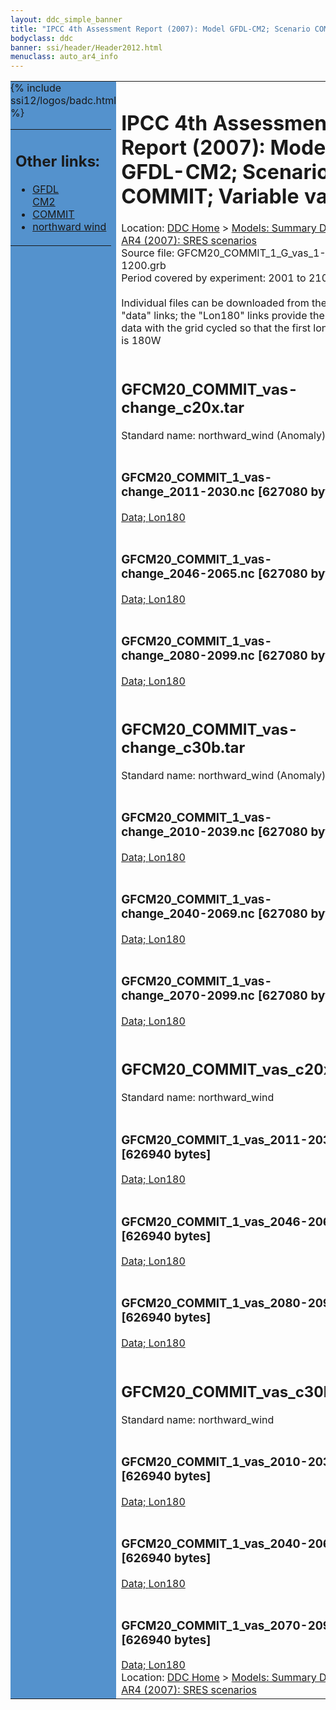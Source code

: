 ```yaml
---
layout: ddc_simple_banner
title: "IPCC 4th Assessment Report (2007): Model GFDL-CM2; Scenario COMMIT; Variable vas"
bodyclass: ddc
banner: ssi/header/Header2012.html
menuclass: auto_ar4_info
---
```



<table width="100%" border="0" cellspacing="0" cellpadding="0" style="border-collapse: collapse;">
<tr style="margin:0;padding:0;border:0;">
<td style="margin:0;padding:0;border:0;height:1pt;width:150pt;background:#5492CD;" valign="top" >

<div id="lh-col2" class="auto_ar4_info">
<table class="menumain" bgcolor="#5492CD" cellspacing="0" width="100%" border="0">
<tr><td>
<h2> Other links:</h2>
<ul>
<li><a href="/auto/ar4/model-GFDL-CM2.html">GFDL<br/>CM2</a></li>
<li><a href="/auto/ar4/scenario-COMMIT.html">COMMIT</a></li>
<li><a href="/auto/ar4/var-northward_wind.html">northward wind</a></li>
</ul>
</td></tr>
{% include ssi12/logos/badc.html %}
</table>
</div>
</td>
<td><h1>IPCC 4th Assessment Report (2007): Model GFDL-CM2; Scenario COMMIT; Variable vas</h1>

<!-- Breadcrumb1 -->
<div id="breadcrumb1" align="left">
Location: <a href="/index.html">DDC Home</a> > <a href="/sim/gcm_clim/">Models: Summary Data</a>
> <a href="/sim/gcm_clim/SRES_AR4/index.html">AR4 (2007): SRES scenarios</a>
</div>
<!-- End of Breadcrumb1 -->Source file: GFCM20_COMMIT_1_G_vas_1-1200.grb
<br/>
Period covered by experiment: 2001 to 2100<br/>
<br/>Individual files can be downloaded from the "data" links; the "Lon180" links provide the same data
         with the grid cycled so that the first longitude is 180W<br/>
<br/><h2>GFCM20_COMMIT_vas-change_c20x.tar</h2>
Standard name: northward_wind (Anomaly)<br>
<br/><h3>GFCM20_COMMIT_1_vas-change_2011-2030.nc [627080 bytes]</h3>
<a href="http://apps.ipcc-data.org/cgi-bin/downl/ar4_nc/vas/GFCM20_COMMIT_1_vas-change_2011-2030.nc">Data; </a><a href="http://apps.ipcc-data.org/cgi-bin/downl/ar4_nc/vas/GFCM20_COMMIT_1_vas-change_2011-2030.cyto180.nc"> Lon180</a><br/>
<br/><h3>GFCM20_COMMIT_1_vas-change_2046-2065.nc [627080 bytes]</h3>
<a href="http://apps.ipcc-data.org/cgi-bin/downl/ar4_nc/vas/GFCM20_COMMIT_1_vas-change_2046-2065.nc">Data; </a><a href="http://apps.ipcc-data.org/cgi-bin/downl/ar4_nc/vas/GFCM20_COMMIT_1_vas-change_2046-2065.cyto180.nc"> Lon180</a><br/>
<br/><h3>GFCM20_COMMIT_1_vas-change_2080-2099.nc [627080 bytes]</h3>
<a href="http://apps.ipcc-data.org/cgi-bin/downl/ar4_nc/vas/GFCM20_COMMIT_1_vas-change_2080-2099.nc">Data; </a><a href="http://apps.ipcc-data.org/cgi-bin/downl/ar4_nc/vas/GFCM20_COMMIT_1_vas-change_2080-2099.cyto180.nc"> Lon180</a><br/>
<br/><h2>GFCM20_COMMIT_vas-change_c30b.tar</h2>
Standard name: northward_wind (Anomaly)<br>
<br/><h3>GFCM20_COMMIT_1_vas-change_2010-2039.nc [627080 bytes]</h3>
<a href="http://apps.ipcc-data.org/cgi-bin/downl/ar4_nc/vas/GFCM20_COMMIT_1_vas-change_2010-2039.nc">Data; </a><a href="http://apps.ipcc-data.org/cgi-bin/downl/ar4_nc/vas/GFCM20_COMMIT_1_vas-change_2010-2039.cyto180.nc"> Lon180</a><br/>
<br/><h3>GFCM20_COMMIT_1_vas-change_2040-2069.nc [627080 bytes]</h3>
<a href="http://apps.ipcc-data.org/cgi-bin/downl/ar4_nc/vas/GFCM20_COMMIT_1_vas-change_2040-2069.nc">Data; </a><a href="http://apps.ipcc-data.org/cgi-bin/downl/ar4_nc/vas/GFCM20_COMMIT_1_vas-change_2040-2069.cyto180.nc"> Lon180</a><br/>
<br/><h3>GFCM20_COMMIT_1_vas-change_2070-2099.nc [627080 bytes]</h3>
<a href="http://apps.ipcc-data.org/cgi-bin/downl/ar4_nc/vas/GFCM20_COMMIT_1_vas-change_2070-2099.nc">Data; </a><a href="http://apps.ipcc-data.org/cgi-bin/downl/ar4_nc/vas/GFCM20_COMMIT_1_vas-change_2070-2099.cyto180.nc"> Lon180</a><br/>
<br/><h2>GFCM20_COMMIT_vas_c20x.tar</h2>
Standard name: northward_wind<br>
<br/><h3>GFCM20_COMMIT_1_vas_2011-2030.nc [626940 bytes]</h3>
<a href="http://apps.ipcc-data.org/cgi-bin/downl/ar4_nc/vas/GFCM20_COMMIT_1_vas_2011-2030.nc">Data; </a><a href="http://apps.ipcc-data.org/cgi-bin/downl/ar4_nc/vas/GFCM20_COMMIT_1_vas_2011-2030.cyto180.nc"> Lon180</a><br/>
<br/><h3>GFCM20_COMMIT_1_vas_2046-2065.nc [626940 bytes]</h3>
<a href="http://apps.ipcc-data.org/cgi-bin/downl/ar4_nc/vas/GFCM20_COMMIT_1_vas_2046-2065.nc">Data; </a><a href="http://apps.ipcc-data.org/cgi-bin/downl/ar4_nc/vas/GFCM20_COMMIT_1_vas_2046-2065.cyto180.nc"> Lon180</a><br/>
<br/><h3>GFCM20_COMMIT_1_vas_2080-2099.nc [626940 bytes]</h3>
<a href="http://apps.ipcc-data.org/cgi-bin/downl/ar4_nc/vas/GFCM20_COMMIT_1_vas_2080-2099.nc">Data; </a><a href="http://apps.ipcc-data.org/cgi-bin/downl/ar4_nc/vas/GFCM20_COMMIT_1_vas_2080-2099.cyto180.nc"> Lon180</a><br/>
<br/><h2>GFCM20_COMMIT_vas_c30b.tar</h2>
Standard name: northward_wind<br>
<br/><h3>GFCM20_COMMIT_1_vas_2010-2039.nc [626940 bytes]</h3>
<a href="http://apps.ipcc-data.org/cgi-bin/downl/ar4_nc/vas/GFCM20_COMMIT_1_vas_2010-2039.nc">Data; </a><a href="http://apps.ipcc-data.org/cgi-bin/downl/ar4_nc/vas/GFCM20_COMMIT_1_vas_2010-2039.cyto180.nc"> Lon180</a><br/>
<br/><h3>GFCM20_COMMIT_1_vas_2040-2069.nc [626940 bytes]</h3>
<a href="http://apps.ipcc-data.org/cgi-bin/downl/ar4_nc/vas/GFCM20_COMMIT_1_vas_2040-2069.nc">Data; </a><a href="http://apps.ipcc-data.org/cgi-bin/downl/ar4_nc/vas/GFCM20_COMMIT_1_vas_2040-2069.cyto180.nc"> Lon180</a><br/>
<br/><h3>GFCM20_COMMIT_1_vas_2070-2099.nc [626940 bytes]</h3>
<a href="http://apps.ipcc-data.org/cgi-bin/downl/ar4_nc/vas/GFCM20_COMMIT_1_vas_2070-2099.nc">Data; </a><a href="http://apps.ipcc-data.org/cgi-bin/downl/ar4_nc/vas/GFCM20_COMMIT_1_vas_2070-2099.cyto180.nc"> Lon180</a><br/>
<!-- Breadcrumb2 -->
<div id="breadcrumb2" align="left">
Location: <a href="/index.html">DDC Home</a> > <a href="/sim/gcm_clim/">Models: Summary Data</a>
> <a href="/sim/gcm_clim/SRES_AR4/index.html">AR4 (2007): SRES scenarios</a>
</div>
<!-- End of Breadcrumb2 --></td></tr></table>
